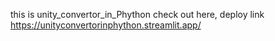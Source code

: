 this is unity_convertor_in_Phython
check out here,
deploy link
https://unityconvertorinphython.streamlit.app/
